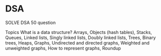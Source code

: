 # DSA
SOLVE DSA 50 question 

Topics
What is a data structure?
Arrays,
Objects (hash tables),
Stacks,
Queues,
Linked lists,
Singly linked lists,
Doubly linked lists,
Trees,
Binary trees,
Heaps,
Graphs,
Undirected and directed graphs,
Weighted and unweighted graphs,
How to represent graphs,
Roundup
